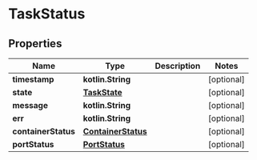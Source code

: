 # TaskStatus

## Properties

| Name                | Type                                      | Description | Notes      |
|---------------------|-------------------------------------------|-------------|------------|
| **timestamp**       | **kotlin.String**                         |             | [optional] |
| **state**           | [**TaskState**](TaskState.md)             |             | [optional] |
| **message**         | **kotlin.String**                         |             | [optional] |
| **err**             | **kotlin.String**                         |             | [optional] |
| **containerStatus** | [**ContainerStatus**](ContainerStatus.md) |             | [optional] |
| **portStatus**      | [**PortStatus**](PortStatus.md)           |             | [optional] |



